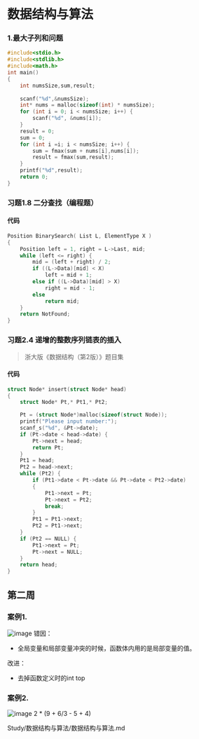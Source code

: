 # 数据结构与算法
### 1.最大子列和问题
```C
#include<stdio.h>
#include<stdlib.h>
#include<math.h>
int main()
{
    int numsSize,sum,result;
    
    scanf("%d",&numsSize);
    int* nums = malloc(sizeof(int) * numsSize);
    for (int i = 0; i < numsSize; i++) {
        scanf("%d", &nums[i]);
    }
    result = 0;
    sum = 0;
    for (int i =i; i < numsSize; i++) {
        sum = fmax(sum + nums[i],nums[i]);
        result = fmax(sum,result);
    }
    printf("%d",result);
    return 0;
}
```
### 习题1.8 二分查找（编程题）
#### 代码
``` C
Position BinarySearch( List L, ElementType X )
{
    Position left = 1, right = L->Last, mid;
    while (left <= right) {
        mid = (left + right) / 2;
        if ((L->Data)[mid] < X)
            left = mid + 1;
        else if ((L->Data)[mid] > X)
            right = mid - 1;
        else
            return mid;
    }
    return NotFound;
}
```

### 习题2.4 递增的整数序列链表的插入
>浙大版《数据结构（第2版）》题目集
#### 代码
```C
struct Node* insert(struct Node* head)
{
	struct Node* Pt,* Pt1,* Pt2;

	Pt = (struct Node*)malloc(sizeof(struct Node));
	printf("Please input number:");
	scanf_s("%d", &Pt->date);
	if (Pt->date < head->date) {
		Pt->next = head;
		return Pt;
	}
	Pt1 = head;
	Pt2 = head->next;
	while (Pt2) {
		if (Pt1->date < Pt->date && Pt->date < Pt2->date)
		{
			Pt1->next = Pt;
			Pt->next = Pt2;
			break;
		}
		Pt1 = Pt1->next;
		Pt2 = Pt1->next;
	}
	if (Pt2 == NULL) {
		Pt1->next = Pt;
		Pt->next = NULL;
	}
	return head;
}
```
## 第二周
### 案例1.
![image](https://user-images.githubusercontent.com/73301646/221337040-18c11f87-4e66-4c19-95e6-f50352fd9bc7.png)
错因：
* 全局变量和局部变量冲突的时候，函数体内用的是局部变量的值。

改进：
* 去掉函数定义时的int top
### 案例2.
![image](https://user-images.githubusercontent.com/73301646/221339019-158b98d4-5b18-4613-bc66-c54363596149.png)
2 * (9 + 6/3 - 5 + 4)


































Study/数据结构与算法/数据结构与算法.md
<!--stackedit_data:
eyJoaXN0b3J5IjpbMTc4MTg1MDUxOSw3MTgxMDE4NzUsLTE3MT
g3NjQ5ODcsNjc4NjkwMjE4LC05ODY1ODMwNDAsLTQ0MDM5NjUz
Ml19
-->